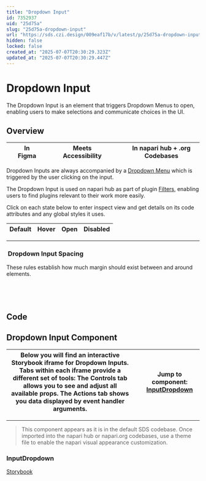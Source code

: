 ```yaml
---
title: "Dropdown Input"
id: 7352937
uid: "25d75a"
slug: "25d75a-dropdown-input"
url: "https://sds.czi.design/009eaf17b/v/latest/p/25d75a-dropdown-input"
hidden: false
locked: false
created_at: "2025-07-07T20:30:29.323Z"
updated_at: "2025-07-07T20:30:29.447Z"
---
```


# Dropdown Input

The Dropdown Input is an element that triggers Dropdown Menus to open, enabling users to make selections and communicate choices in the UI.

## Overview

|  | In Figma |   |  | Meets Accessibility |   |  |  In napari hub + .org Codebases |
| --- | --- | --- | --- | --- | --- | --- | --- |

Dropdown Inputs are always accompanied by a [Dropdown Menu](https://sds.czi.design/009eaf17b/p/95546f) which is triggered by the user clicking on the input.

The Dropdown Input is used on napari hub as part of plugin [Filters](https://sds.czi.design/009eaf17b/p/740252), enabling users to find plugins relevant to their work more easily.

Click on each state below to enter inspect view and get details on its code attributes and any global styles it uses.

| **Default** | **Hover** | **Open** | **Disabled** |
| --- | --- | --- | --- |

---

###  Dropdown Input Spacing

These rules establish how much margin should exist between and around elements.

 

 

## Code

## Dropdown Input Component

| Below you will find an interactive Storybook iframe for Dropdown Inputs.  Tabs within each iframe provide a different set of tools: The Controls tab allows you to see and adjust all available props. The Actions tab shows you data displayed by event handler arguments. |   | **Jump to component:** [InputDropdown](https://sds.czi.design/009eaf17b/v/0/p/25d75a-dropdown-input/t/96e6ec) |
| --- | --- | --- |

---

>This component appears as it is in the default SDS codebase. Once imported into the napari hub or napari.org codebases, use a theme file to enable the napari visual appearance customization.

### InputDropdown

[Storybook](https://chanzuckerberg.github.io/sci-components/?path=/story/inputs-inputdropdown--default)

 

